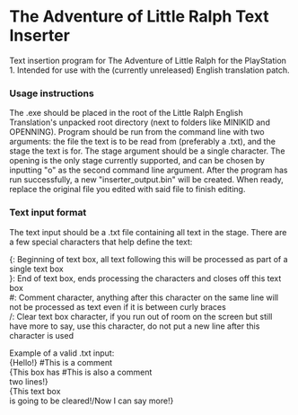 # The Adventure of Little Ralph Text Inserter

Text insertion program for The Adventure of Little Ralph for the PlayStation 1. Intended for use with the (currently unreleased) English translation patch.

### Usage instructions

The .exe should be placed in the root of the Little Ralph English Translation's unpacked root directory (next to folders like MINIKID and OPENNING).
Program should be run from the command line with two arguments: the file the text is to be read from (preferably a .txt), and the stage the text is for. The stage argument should be a single character.
The opening is the only stage currently supported, and can be chosen by inputting "o" as the second command line argument.
After the program has run successfully, a new "inserter_output.bin" will be created. When ready, replace the original file you edited with said file to finish editing.

### Text input format

The text input should be a .txt file containing all text in the stage. There are a few special characters that help define the text:

{: Beginning of text box, all text following this will be processed as part of a single text box<br>
}: End of text box, ends processing the characters and closes off this text box<br>
#: Comment character, anything after this character on the same line will not be processed as text even if it is between curly braces<br>
/: Clear text box character, if you run out of room on the screen but still have more to say, use this character, do not put a new line after this character is used

Example of a valid .txt input:<br>
{Hello!} #This is a comment<br>
{This box has #This is also a comment<br>
two lines!}<br>
{This text box<br>
is going to be cleared!/Now I can say more!}
